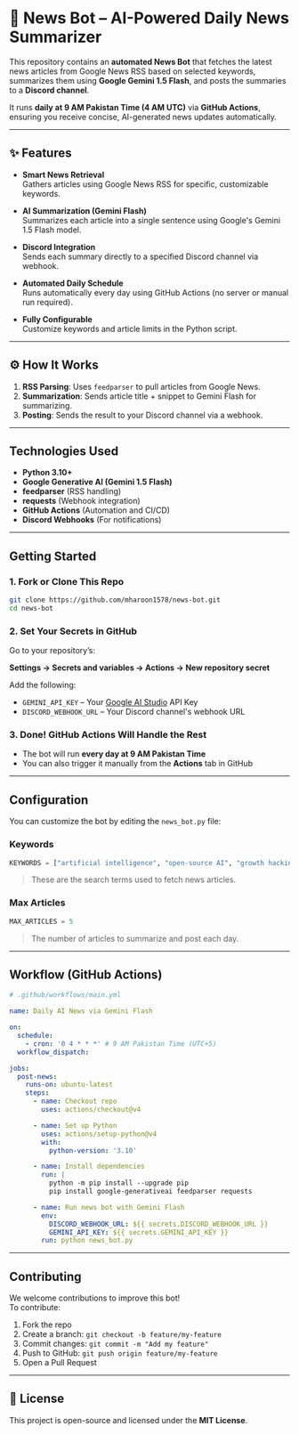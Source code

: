 
# 📰 News Bot – AI-Powered Daily News Summarizer

This repository contains an **automated News Bot** that fetches the latest news articles from Google News RSS based on selected keywords, summarizes them using **Google Gemini 1.5 Flash**, and posts the summaries to a **Discord channel**.

It runs **daily at 9 AM Pakistan Time (4 AM UTC)** via **GitHub Actions**, ensuring you receive concise, AI-generated news updates automatically.

---

## ✨ Features

- **Smart News Retrieval**  
  Gathers articles using Google News RSS for specific, customizable keywords.

- **AI Summarization (Gemini Flash)**  
  Summarizes each article into a single sentence using Google's Gemini 1.5 Flash model.

- **Discord Integration**  
  Sends each summary directly to a specified Discord channel via webhook.

- **Automated Daily Schedule**  
  Runs automatically every day using GitHub Actions (no server or manual run required).

- **Fully Configurable**  
  Customize keywords and article limits in the Python script.

---

## ⚙️ How It Works

1. **RSS Parsing**: Uses `feedparser` to pull articles from Google News.
2. **Summarization**: Sends article title + snippet to Gemini Flash for summarizing.
3. **Posting**: Sends the result to your Discord channel via a webhook.

---

## Technologies Used

- **Python 3.10+**
- **Google Generative AI (Gemini 1.5 Flash)**
- **feedparser** (RSS handling)
- **requests** (Webhook integration)
- **GitHub Actions** (Automation and CI/CD)
- **Discord Webhooks** (For notifications)

---

## Getting Started

### 1. Fork or Clone This Repo

```bash
git clone https://github.com/mharoon1578/news-bot.git
cd news-bot
```

### 2. Set Your Secrets in GitHub

Go to your repository’s:

**Settings → Secrets and variables → Actions → New repository secret**

Add the following:

- `GEMINI_API_KEY` – Your [Google AI Studio](https://makersuite.google.com/app/apikey) API Key
- `DISCORD_WEBHOOK_URL` – Your Discord channel's webhook URL

### 3. Done! GitHub Actions Will Handle the Rest

- The bot will run **every day at 9 AM Pakistan Time**
- You can also trigger it manually from the **Actions** tab in GitHub

---

## Configuration

You can customize the bot by editing the `news_bot.py` file:

### Keywords

```python
KEYWORDS = ["artificial intelligence", "open-source AI", "growth hacking", "startups"]
```

> These are the search terms used to fetch news articles.

### Max Articles

```python
MAX_ARTICLES = 5
```

> The number of articles to summarize and post each day.

---

## Workflow (GitHub Actions)

```yaml
# .github/workflows/main.yml

name: Daily AI News via Gemini Flash

on:
  schedule:
    - cron: '0 4 * * *' # 9 AM Pakistan Time (UTC+5)
  workflow_dispatch:

jobs:
  post-news:
    runs-on: ubuntu-latest
    steps:
      - name: Checkout repo
        uses: actions/checkout@v4

      - name: Set up Python
        uses: actions/setup-python@v4
        with:
          python-version: '3.10'

      - name: Install dependencies
        run: |
          python -m pip install --upgrade pip
          pip install google-generativeai feedparser requests

      - name: Run news bot with Gemini Flash
        env:
          DISCORD_WEBHOOK_URL: ${{ secrets.DISCORD_WEBHOOK_URL }}
          GEMINI_API_KEY: ${{ secrets.GEMINI_API_KEY }}
        run: python news_bot.py
```

---

## Contributing

We welcome contributions to improve this bot!  
To contribute:

1. Fork the repo
2. Create a branch: `git checkout -b feature/my-feature`
3. Commit changes: `git commit -m "Add my feature"`
4. Push to GitHub: `git push origin feature/my-feature`
5. Open a Pull Request

---

## 📄 License

This project is open-source and licensed under the **MIT License**.  
